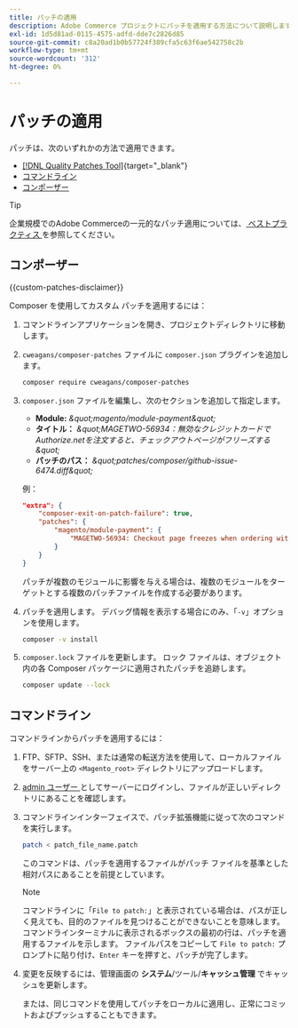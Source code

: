 ```yaml
---
title: パッチの適用
description: Adobe Commerce プロジェクトにパッチを適用する方法について説明します。
exl-id: 1d5d81ad-0115-4575-adfd-dde7c2826d85
source-git-commit: c8a20ad1b0b57724f389cfa5c63f6ae542758c2b
workflow-type: tm+mt
source-wordcount: '312'
ht-degree: 0%

---
```


# パッチの適用

パッチは、次のいずれかの方法で適用できます。

- [[!DNL Quality Patches Tool]](https://experienceleague.adobe.com/tools/commerce-quality-patches/index.html){target="_blank"}
- [コマンドライン](../patches/apply.md#command-line)
- [コンポーザー](../patches/apply.md#composer)


>[!TIP]
>
>企業規模でのAdobe Commerceの一元的なパッチ適用については、[ ベストプラクティス ](../../implementation-playbook/best-practices/maintenance/patching-at-scale.md) を参照してください。

## コンポーザー

{{custom-patches-disclaimer}}

Composer を使用してカスタム パッチを適用するには：

1. コマンドラインアプリケーションを開き、プロジェクトディレクトリに移動します。
1. `cweagans/composer-patches` ファイルに `composer.json` プラグインを追加します。

   ```bash
   composer require cweagans/composer-patches
   ```

1. `composer.json` ファイルを編集し、次のセクションを追加して指定します。
   - **Module:** *\&quot;magento/module-payment\&quot;*
   - **タイトル：** *\&quot;MAGETWO-56934：無効なクレジットカードでAuthorize.netを注文すると、チェックアウトページがフリーズする\&quot;*
   - **パッチのパス：** *\&quot;patches/composer/github-issue-6474.diff\&quot;*

   例：

   ```json
   "extra": {
       "composer-exit-on-patch-failure": true,
       "patches": {
           "magento/module-payment": {
               "MAGETWO-56934: Checkout page freezes when ordering with Authorize.net with invalid credit card": "patches/composer/github-issue-6474.diff"
           }
       }
   }
   ```

   パッチが複数のモジュールに影響を与える場合は、複数のモジュールをターゲットとする複数のパッチファイルを作成する必要があります。

1. パッチを適用します。 デバッグ情報を表示する場合にのみ、「`-v`」オプションを使用します。

   ```bash
   composer -v install
   ```

1. `composer.lock` ファイルを更新します。 ロック ファイルは、オブジェクト内の各 Composer パッケージに適用されたパッチを追跡します。

   ```bash
   composer update --lock
   ```

## コマンドライン

コマンドラインからパッチを適用するには：

1. FTP、SFTP、SSH、または通常の転送方法を使用して、ローカルファイルをサーバー上の `<Magento_root>` ディレクトリにアップロードします。
1. [admin ユーザー ](../../configuration/cli/config-cli.md#prerequisites) としてサーバーにログインし、ファイルが正しいディレクトリにあることを確認します。
1. コマンドラインインターフェイスで、パッチ拡張機能に従って次のコマンドを実行します。

   ```bash
   patch < patch_file_name.patch
   ```

   このコマンドは、パッチを適用するファイルがパッチ ファイルを基準とした相対パスにあることを前提としています。

   >[!NOTE]
   >
   >コマンドラインに「`File to patch:`」と表示されている場合は、パスが正しく見えても、目的のファイルを見つけることができないことを意味します。 コマンドラインターミナルに表示されるボックスの最初の行は、パッチを適用するファイルを示します。 ファイルパスをコピーして `File to patch:` プロンプトに貼り付け、`Enter` キーを押すと、パッチが完了します。

1. 変更を反映するには、管理画面の **システム**/ツール/**キャッシュ管理** でキャッシュを更新します。

   または、同じコマンドを使用してパッチをローカルに適用し、正常にコミットおよびプッシュすることもできます。
